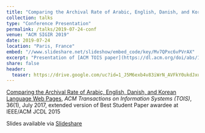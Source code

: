 ```yaml
---
title: "Comparing the Archival Rate of Arabic, English, Danish, and Korean Language Web Pages"
collection: talks
type: "Conference Presentation"
permalink: /talks/2019-07-24-conf
venue: "ACM SIGIR 2019"
date: 2019-07-24
location: "Paris, France"
embed: "//www.slideshare.net/slideshow/embed_code/key/Mv7QPxc6vPVrAX"
excerpt: "Presentation of [ACM TOIS paper](https://dl.acm.org/doi/abs/10.1145/3041656) at [SIGIR 2019](https://sigir.org/sigir2019/)"
share: false
header:
  teaser: https://drive.google.com/uc?id=1_J5M6exb4v83iWrN_AVFkY0ukdJxugHA
---
```


[Comparing the Archival Rate of Arabic, English, Danish, and Korean Language Web Pages](https://dl.acm.org/doi/abs/10.1145/3041656), *ACM Transactions on Information Systems (TOIS)*,  36(1), July 2017, 
extended version of Best Student Paper awardee at IEEE/ACM JCDL 2015

Slides available via [Slideshare](https://www.slideshare.net/mweigle/comparing-the-archival-rate-of-arabic-english-danish-and-korean-language-web-pages)
